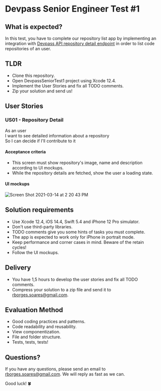 
# Devpass Senior Engineer Test #1

## What is expected?

In this test, you have to complete our repository list app by implementing an integration with [Devpass API repository detail endpoint](https://raw.githubusercontent.com/rdgborges/devpass-ios-senior-test-1/main/item_detail_endpoint.json) in order to list code repositories of an user.

## TLDR

- Clone this repository.
- Open DevpassSeniorTest1 project using Xcode 12.4.
- Implement the User Stories and fix all TODO comments.
- Zip your solution and send us!

## User Stories

### US01 - Repository Detail

As an user<br>
I want to see detailed information about a repository<br>
So I can decide if I'll contribute to it

#### Acceptance criteria

- This screen must show repository's image, name and description according to UI mockups.
- While the repository details are fetched, show the user a loading state.

#### UI mockups

![Screen Shot 2021-03-14 at 2 20 43 PM](https://user-images.githubusercontent.com/1377307/111077755-0c0ad580-84d1-11eb-92ca-6a206a41b0fb.png)

## Solution requirements

- Use Xcode 12.4, iOS 14.4, Swift 5.4 and iPhone 12 Pro simulator.
- Don't use third-party libraries.
- TODO comments give you some hints of tasks you must complete.
- The app is expected to work only for iPhone in portrait mode.
- Keep performance and corner cases in mind. Beware of the retain cycles!
- Follow the UI mockups.

## Delivery

- You have 1,5 hours to develop the user stories and fix all TODO comments.
- Compress your solution to a zip file and send it to rborges.soares@gmail.com.

## Evaluation Method

- Good coding practices and patterns.
- Code readability and reusability.
- View componentization.
- File and folder structure.
- Tests, tests, tests!

## Questions?

If you have any questions, please send an email to rborges.soares@gmail.com. We will reply as fast as we can. 

Good luck! 🍀

